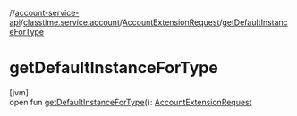 //[account-service-api](../../../index.md)/[classtime.service.account](../index.md)/[AccountExtensionRequest](index.md)/[getDefaultInstanceForType](get-default-instance-for-type.md)

# getDefaultInstanceForType

[jvm]\
open fun [getDefaultInstanceForType](get-default-instance-for-type.md)(): [AccountExtensionRequest](index.md)

